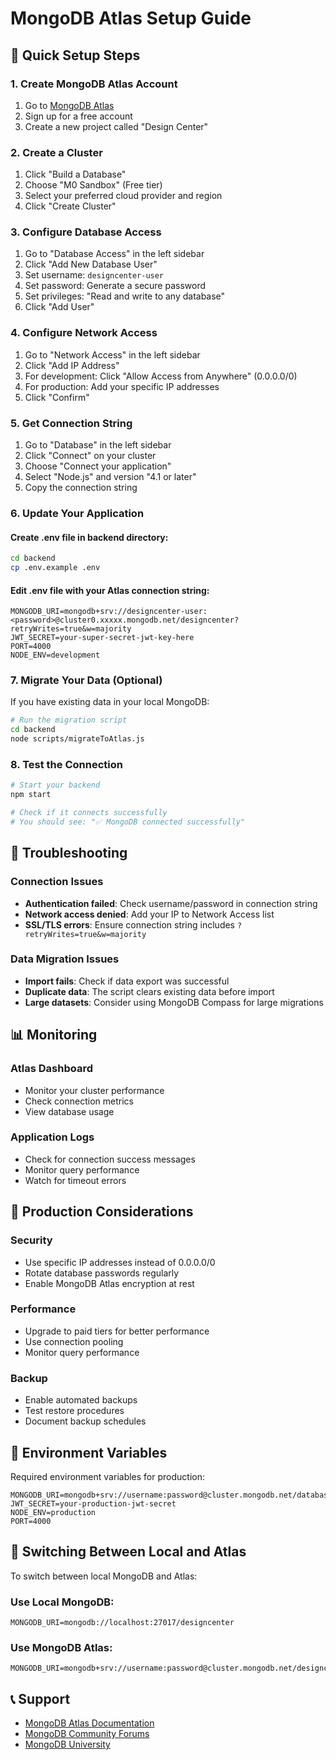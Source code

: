 # MongoDB Atlas Setup Guide

## 🚀 Quick Setup Steps

### 1. Create MongoDB Atlas Account
1. Go to [MongoDB Atlas](https://www.mongodb.com/atlas)
2. Sign up for a free account
3. Create a new project called "Design Center"

### 2. Create a Cluster
1. Click "Build a Database"
2. Choose "M0 Sandbox" (Free tier)
3. Select your preferred cloud provider and region
4. Click "Create Cluster"

### 3. Configure Database Access
1. Go to "Database Access" in the left sidebar
2. Click "Add New Database User"
3. Set username: `designcenter-user`
4. Set password: Generate a secure password
5. Set privileges: "Read and write to any database"
6. Click "Add User"

### 4. Configure Network Access
1. Go to "Network Access" in the left sidebar
2. Click "Add IP Address"
3. For development: Click "Allow Access from Anywhere" (0.0.0.0/0)
4. For production: Add your specific IP addresses
5. Click "Confirm"

### 5. Get Connection String
1. Go to "Database" in the left sidebar
2. Click "Connect" on your cluster
3. Choose "Connect your application"
4. Select "Node.js" and version "4.1 or later"
5. Copy the connection string

### 6. Update Your Application

#### Create .env file in backend directory:
```bash
cd backend
cp .env.example .env
```

#### Edit .env file with your Atlas connection string:
```env
MONGODB_URI=mongodb+srv://designcenter-user:<password>@cluster0.xxxxx.mongodb.net/designcenter?retryWrites=true&w=majority
JWT_SECRET=your-super-secret-jwt-key-here
PORT=4000
NODE_ENV=development
```

### 7. Migrate Your Data (Optional)

If you have existing data in your local MongoDB:

```bash
# Run the migration script
cd backend
node scripts/migrateToAtlas.js
```

### 8. Test the Connection

```bash
# Start your backend
npm start

# Check if it connects successfully
# You should see: "✅ MongoDB connected successfully"
```

## 🔧 Troubleshooting

### Connection Issues
- **Authentication failed**: Check username/password in connection string
- **Network access denied**: Add your IP to Network Access list
- **SSL/TLS errors**: Ensure connection string includes `?retryWrites=true&w=majority`

### Data Migration Issues
- **Import fails**: Check if data export was successful
- **Duplicate data**: The script clears existing data before import
- **Large datasets**: Consider using MongoDB Compass for large migrations

## 📊 Monitoring

### Atlas Dashboard
- Monitor your cluster performance
- Check connection metrics
- View database usage

### Application Logs
- Check for connection success messages
- Monitor query performance
- Watch for timeout errors

## 🚀 Production Considerations

### Security
- Use specific IP addresses instead of 0.0.0.0/0
- Rotate database passwords regularly
- Enable MongoDB Atlas encryption at rest

### Performance
- Upgrade to paid tiers for better performance
- Use connection pooling
- Monitor query performance

### Backup
- Enable automated backups
- Test restore procedures
- Document backup schedules

## 📝 Environment Variables

Required environment variables for production:

```env
MONGODB_URI=mongodb+srv://username:password@cluster.mongodb.net/database
JWT_SECRET=your-production-jwt-secret
NODE_ENV=production
PORT=4000
```

## 🔄 Switching Between Local and Atlas

To switch between local MongoDB and Atlas:

### Use Local MongoDB:
```env
MONGODB_URI=mongodb://localhost:27017/designcenter
```

### Use MongoDB Atlas:
```env
MONGODB_URI=mongodb+srv://username:password@cluster.mongodb.net/designcenter
```

## 📞 Support

- [MongoDB Atlas Documentation](https://docs.atlas.mongodb.com/)
- [MongoDB Community Forums](https://community.mongodb.com/)
- [MongoDB University](https://university.mongodb.com/)
